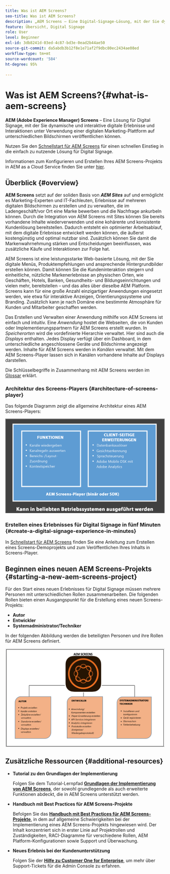 ```yaml
---
title: Was ist AEM Screens?
seo-title: Was ist AEM Screens?
description: „AEM Screens – Eine Digital-Signage-Lösung, mit der Sie dynamische und interaktive digitale Erlebnisse und Interaktionen unter Verwendung einer Digital-Marketing-Plattform auf unterschiedlichen Bildschirmen veröffentlichen können.“
feature: Übersicht, Digital Signage
role: User
level: Beginner
exl-id: 3db8241d-03ed-4c87-bd3e-0ead2b44ae50
source-git-commit: da5abdb3b12f8e1e71af2f9dbc80ec2434ae08ed
workflow-type: tm+mt
source-wordcount: '584'
ht-degree: 95%

---
```


# Was ist AEM Screens?{#what-is-aem-screens}

**AEM (Adobe Experience Manager) Screens** – Eine Lösung für Digital Signage, mit der Sie dynamische und interaktive digitale Erlebnisse und Interaktionen unter Verwendung einer digitalen Marketing-Plattform auf unterschiedlichen Bildschirmen veröffentlichen können.

Nutzen Sie den [Schnellstart für AEM Screens](kickstart-for-aem-screens.md) für einen schnellen Einstieg in die einfach zu nutzende Lösung für Digital Signage.

Informationen zum Konfigurieren und Erstellen Ihres AEM Screens-Projekts in AEM as a Cloud Service finden Sie unter [hier](https://experienceleague.adobe.com/docs/experience-manager-cloud-service/screens-as-cloud-service/home.html?lang=en).

## Überblick {#overview}

**AEM Screens** setzt auf der soliden Basis von ***AEM Sites*** auf und ermöglicht es Marketing-Experten und IT-Fachleuten, Erlebnisse auf mehreren digitalen Bildschirmen zu erstellen und zu verwalten, die im Ladengeschäft/vor Ort eine Marke bewerben und die Nachfrage ankurbeln können. Durch die Integration von AEM Screens mit Sites können Sie bereits vorhandene Inhalte wiederverwenden und eine kohärente und konsistente Kundenlösung bereitstellen. Dadurch entsteht ein optimierter Arbeitsablauf, mit dem digitale Erlebnisse entwickelt werden können, die äußerst kostengünstig und optimal nutzbar sind. Zusätzlich können Sie damit die Markenwahrnehmung stärken und Entscheidungen beeinflussen, was zusätzliche Käufe und Interaktionen zur Folge hat.

AEM Screens ist eine leistungsstarke Web-basierte Lösung, mit der Sie digitale Menüs, Produktempfehlungen und ansprechende Hintergrundbilder erstellen können. Damit können Sie die Kundeninteraktion steigern und einheitliche, nützliche Markenerlebnisse an physischen Orten, wie Geschäften, Hotels, Banken, Gesundheits- und Bildungseinrichtungen und vielen mehr, bereitstellen – und das alles über dieselbe AEM Platform. Screens kann für eine große Anzahl einzigartiger Anwendungen eingesetzt werden, wie etwa für interaktive Anzeigen, Orientierungssysteme und Branding. Zusätzlich kann je nach Domäne eine bestimmte Atmosphäre für Kunden und Mitarbeiter geschaffen werden.

Das Erstellen und Verwalten einer Anwendung mithilfe von AEM Screens ist einfach und intuitiv. Eine *Anwendung* hostet die Webseiten, die von Kunden oder Implementierungspartnern für AEM Screens erstellt wurden. In *Speicherorten* wird die vordefinierte Hierarchie verwaltet. Hier sind auch die *Displays* enthalten. Jedes Display verfügt über ein Dashboard, in dem unterschiedliche angeschlossene Geräte und Bildschirme angezeigt werden. Inhalte für AEM Screens werden in *Kanälen* verwaltet. Mit dem AEM Screens-Player lassen sich in Kanälen vorhandene Inhalte auf Displays darstellen.

Die Schlüsselbegriffe in Zusammenhang mit AEM Screens werden im [Glossar](screens-glossary.md) erklärt.

### Architektur des Screens-Players {#architecture-of-screens-player}

Das folgende Diagramm zeigt die allgemeine Architektur eines AEM Screens-Players:

![chlimage_1-29](assets/chlimage_1-29.png)

### Erstellen eines Erlebnisses für Digital Signage in fünf Minuten {#create-a-digital-signage-experience-in-minutes}

In [Schnellstart für AEM Screens](kickstart-for-aem-screens.md) finden Sie eine Anleitung zum Erstellen eines Screens-Demoprojekts und zum Veröffentlichen Ihres Inhalts in Screens-Player.

## Beginnen eines neuen AEM Screens-Projekts {#starting-a-new-aem-screens-project}

Für den Start eines neuen Erlebnisses für Digital Signage müssen mehrere Personen mit unterschiedlichen Rollen zusammenarbeiten. Die folgenden Rollen bieten einen Ausgangspunkt für die Erstellung eines neuen Screens-Projekts:

* **Autor**
* **Entwickler**
* **Systemadministrator/Techniker**

In der folgenden Abbildung werden die beteiligten Personen und ihre Rollen für AEM Screens definiert.

![chlimage_1-30](assets/chlimage_1-30.png)


## Zusätzliche Ressourcen {#additional-resources}

* **Tutorial zu den Grundlagen der Implementierung**

   Folgen Sie dem Tutorial-Lernpfad **[Grundlagen der Implementierung von AEM Screens](https://guided.adobe.com/?launch=AEM-7a#recommended/solutions/experience-manager)**, der sowohl grundlegende als auch erweiterte Funktionen abdeckt, die in AEM Screens unterstützt werden.

* **Handbuch mit Best Practices für AEM Screens-Projekte**

   Befolgen Sie das **[Handbuch mit Best Practices für AEM Screens-Projekte](https://docs.adobe.com/content/help/de-DE/experience-manager-screens/using/about-guide.html)**, in dem auf allgemeine Schwierigkeiten bei der Implementierung eines AEM Screens-Projekts hingewiesen wird. Der Inhalt konzentriert sich in erster Linie auf Projektrollen und Zuständigkeiten, RACI-Diagramme für verschiedene Rollen, AEM Platform-Konfigurationen sowie Support und Überwachung.

* **Neues Erlebnis bei der Kundenunterstützung**

   Folgen Sie der **[Hilfe zu Customer One for Enterprise](https://docs.adobe.com/content/help/de-DE/customer-one/using/home.htmlhome.html#)**, um mehr über Support-Tickets für die Admin Console zu erfahren.
